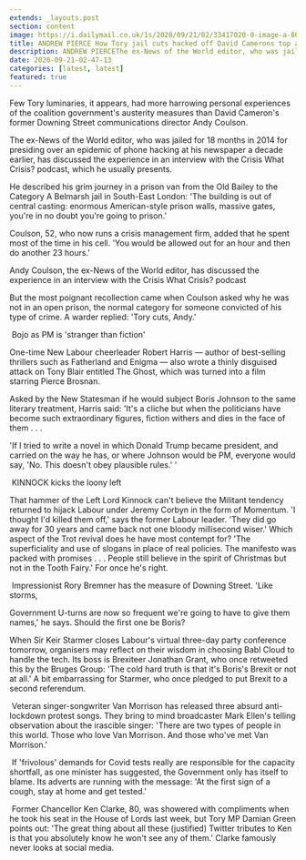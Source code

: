 ```yaml
---
extends: _layouts.post
section: content
image: https://i.dailymail.co.uk/1s/2020/09/21/02/33417020-0-image-a-80_1600650336248.jpg 
title: ANDREW PIERCE How Tory jail cuts hacked off David Camerons top aide 
description: ANDREW PIERCEThe ex-News of the World editor, who was jailed for 18 months in 2014 has discussed the experience in an interview with the Crisis What Crisis? podcast 
date: 2020-09-21-02-47-13 
categories: [latest, latest] 
featured: true 
--- 
```

Few Tory luminaries, it appears, had more harrowing personal experiences of the coalition government's austerity measures than David Cameron's former Downing Street communications director Andy Coulson.

The ex-News of the World editor, who was jailed for 18 months in 2014 for presiding over an epidemic of phone hacking at his newspaper a decade earlier, has discussed the experience in an interview with the Crisis What Crisis? podcast, which he usually presents.

He described his grim journey in a prison van from the Old Bailey to the Category A Belmarsh jail in South-East London: 'The building is out of central casting: enormous American-style prison walls, massive gates, you're in no doubt you're going to prison.' 

Coulson, 52, who now runs a crisis management firm, added that he spent most of the time in his cell. 'You would be allowed out for an hour and then do another 23 hours.'

Andy Coulson, the ex-News of the World editor, has discussed the experience in an interview with the Crisis What Crisis? podcast

But the most poignant recollection came when Coulson asked why he was not in an open prison, the normal category for someone convicted of his type of crime. A warder replied: 'Tory cuts, Andy.'

 Bojo as PM is 'stranger than fiction'



One-time New Labour cheerleader Robert Harris — author of best-selling thrillers such as Fatherland and Enigma — also wrote a thinly disguised attack on Tony Blair entitled The Ghost, which was turned into a film starring Pierce Brosnan.

Asked by the New Statesman if he would subject Boris Johnson to the same literary treatment, Harris said: 'It's a cliche but when the politicians have become such extraordinary figures, fiction withers and dies in the face of them . . . 

'If I tried to write a novel in which Donald Trump became president, and carried on the way he has, or where Johnson would be PM, everyone would say, 'No. This doesn't obey plausible rules.' '

 KINNOCK kicks the loony left

That hammer of the Left Lord Kinnock can't believe the Militant tendency returned to hijack Labour under Jeremy Corbyn in the form of Momentum. 'I thought I'd killed them off,' says the former Labour leader. 'They did go away for 30 years and came back not one bloody millisecond wiser.' Which aspect of the Trot revival does he have most contempt for? 'The superficiality and use of slogans in place of real policies. The manifesto was packed with promises . . . People still believe in the spirit of Christmas but not in the Tooth Fairy.' For once he's right. 

 Impressionist Rory Bremner has the measure of Downing Street. 'Like storms,

Government U-turns are now so frequent we're going to have to give them names,' he says. Should the first one be Boris?

When Sir Keir Starmer closes Labour's virtual three-day party conference tomorrow, organisers may reflect on their wisdom in choosing Babl Cloud to handle the tech. Its boss is Brexiteer Jonathan Grant, who once retweeted this by the Bruges Group: 'The cold hard truth is that it's Boris's Brexit or not at all.' A bit embarrassing for Starmer, who once pledged to put Brexit to a second referendum.

 Veteran singer-songwriter Van Morrison has released three absurd anti-lockdown protest songs. They bring to mind broadcaster Mark Ellen's telling observation about the irascible singer: 'There are two types of people in this world. Those who love Van Morrison. And those who've met Van Morrison.'

 If 'frivolous' demands for Covid tests really are responsible for the capacity shortfall, as one minister has suggested, the Government only has itself to blame. Its adverts are running with the message: 'At the first sign of a cough, stay at home and get tested.'

 Former Chancellor Ken Clarke, 80, was showered with compliments when he took his seat in the House of Lords last week, but Tory MP Damian Green points out: 'The great thing about all these (justified) Twitter tributes to Ken is that you absolutely know he won't see any of them.' Clarke famously never looks at social media.

